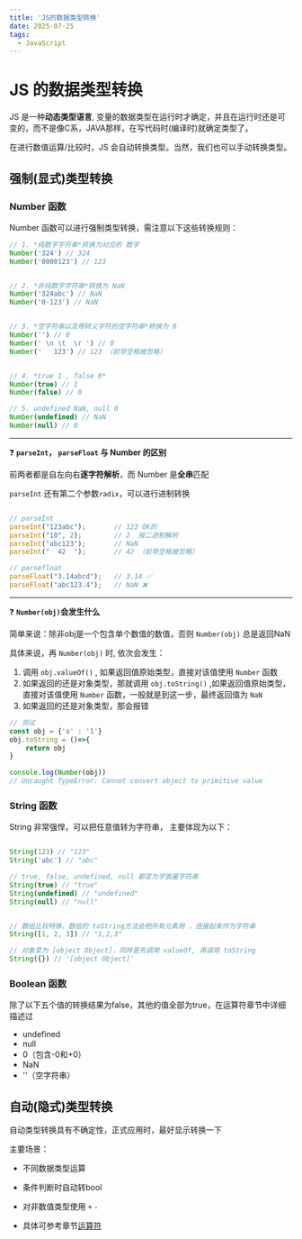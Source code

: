 ```yaml
---
title: 'JS的数据类型转换'
date: 2025-07-25
tags:
  - JavaScript
---
```


# JS 的数据类型转换


JS 是一种**动态类型语言**, 变量的数据类型在运行时才确定，并且在运行时还是可变的，而不是像C系，JAVA那样，在写代码时(编译时)就确定类型了。


在进行数值运算/比较时，JS 会自动转换类型。当然，我们也可以手动转换类型。

## 强制(显式)类型转换

### Number 函数

Number 函数可以进行强制类型转换，需注意以下这些转换规则：

```js
// 1. *纯数字字符串*转换为对应的 数字
Number('324') // 324
Number('0000123') // 123


// 2. *非纯数字字符串*转换为 NaN
Number('324abc') // NaN
Number('0-123') // NaN


// 3. *空字符串以及带转义字符的空字符串*转换为 0
Number('') // 0
Number(' \n \t  \r ') // 0
Number('   123') // 123 （前导空格被忽略）


// 4. *true 1 , false 0*
Number(true) // 1
Number(false) // 0

// 5. undefined NaN, null 0
Number(undefined) // NaN
Number(null) // 0

```

---

❓ **`parseInt`， `parseFloat` 与 Number 的区别**

前两者都是自左向右**逐字符解析**，而 Number 是**全串**匹配


`parseInt` 还有第二个参数`radix`，可以进行进制转换

```js

// parseInt
parseInt("123abc");       // 123 OK的
parseInt("10", 2);        // 2  按二进制解析
parseInt("abc123");       // NaN 
parseInt("  42  ");       // 42 （前导空格被忽略）

// parsefloat
parseFloat("3.14abcd");   // 3.14 ✅
parseFloat("abc123.4");   // NaN ❌

```

---

❓ **`Number(obj)`会发生什么**

简单来说：除非obj是一个包含单个数值的数值，否则 `Number(obj)` 总是返回NaN


具体来说，再 `Number(obj)` 时, 依次会发生：
1. 调用 `obj.valueOf()` , 如果返回值原始类型，直接对该值使用 `Number` 函数
2. 如果返回的还是对象类型，那就调用 `obj.toString()` ,如果返回值原始类型，直接对该值使用 `Number` 函数，一般就是到这一步，最终返回值为 `NaN`
3. 如果返回的还是对象类型，那会报错 

```js
// 测试
const obj = {'a' : '1'}
obj.toString = ()=>{
    return obj
}

console.log(Number(obj)) 
// Uncaught TypeError: Cannot convert object to primitive value
```


### String 函数

String 非常强悍，可以把任意值转为字符串， 主要体现为以下：

```js

String(123) // "123"
String('abc') // "abc"

// true, false, undefined, null 都变为字面量字符串
String(true) // "true"
String(undefined) // "undefined"
String(null) // "null"


// 数组比较特殊，数组的 toString方法会把所有元素用 ，连接起来作为字符串
String([1, 2, 3]) // "1,2,3"

// 对象变为 [object Object]，同样是先调用 valueOf, 再调用 toString
String({}) // '[object Object]'
```

### Boolean 函数
除了以下五个值的转换结果为false，其他的值全部为true，在运算符章节中详细描述过
- undefined
- null
- 0（包含-0和+0）
- NaN
- ''（空字符串）


## 自动(隐式)类型转换

自动类型转换具有不确定性，正式应用时，最好显示转换一下


主要场景：
- 不同数据类型运算
- 条件判断时自动转bool
- 对非数值类型使用 `+` `-` 

- 具体可参考章节[运算符](/tech/jsFundamentals/8)